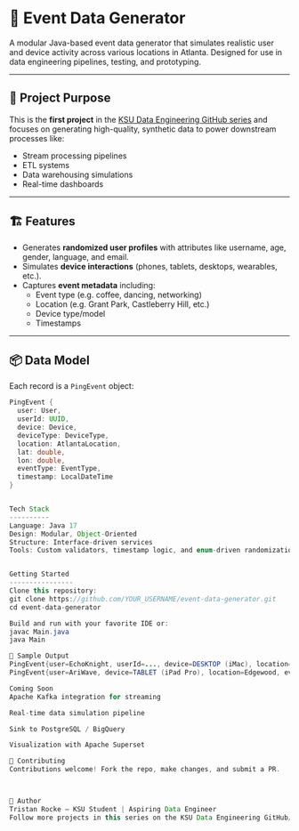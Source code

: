 # 🎯 Event Data Generator

A modular Java-based event data generator that simulates realistic user and device activity across various locations in Atlanta. Designed for use in data engineering pipelines, testing, and prototyping.

---

## 📌 Project Purpose

This is the **first project** in the [KSU Data Engineering GitHub series](https://github.com/Goodbyefrog) and focuses on generating high-quality, synthetic data to power downstream processes like:

- Stream processing pipelines
- ETL systems
- Data warehousing simulations
- Real-time dashboards

---

## 🏗 Features

- Generates **randomized user profiles** with attributes like username, age, gender, language, and email.
- Simulates **device interactions** (phones, tablets, desktops, wearables, etc.).
- Captures **event metadata** including:
  - Event type (e.g. coffee, dancing, networking)
  - Location (e.g. Grant Park, Castleberry Hill, etc.)
  - Device type/model
  - Timestamps

---

## 📦 Data Model

Each record is a `PingEvent` object:

```java
PingEvent {
  user: User,
  userId: UUID,
  device: Device,
  deviceType: DeviceType,
  location: AtlantaLocation,
  lat: double,
  lon: double,
  eventType: EventType,
  timestamp: LocalDateTime
}


Tech Stack
----------
Language: Java 17
Design: Modular, Object-Oriented
Structure: Interface-driven services
Tools: Custom validators, timestamp logic, and enum-driven randomization


Getting Started
----------------
Clone this repository:
git clone https://github.com/YOUR_USERNAME/event-data-generator.git
cd event-data-generator

Build and run with your favorite IDE or:
javac Main.java
java Main

🧪 Sample Output
PingEvent{user=EchoKnight, userId=..., device=DESKTOP (iMac), location=Castleberry Hill, eventType=DANCING, timestamp=2025-05-11T17:43:41}
PingEvent{user=AriWave, device=TABLET (iPad Pro), location=Edgewood, eventType=COFFEE, timestamp=2025-05-22T23:55:17}

Coming Soon
Apache Kafka integration for streaming

Real-time data simulation pipeline

Sink to PostgreSQL / BigQuery

Visualization with Apache Superset

🤝 Contributing
Contributions welcome! Fork the repo, make changes, and submit a PR.



👤 Author
Tristan Rocke — KSU Student | Aspiring Data Engineer
Follow more projects in this series on the KSU Data Engineering GitHub/Reddit page.




